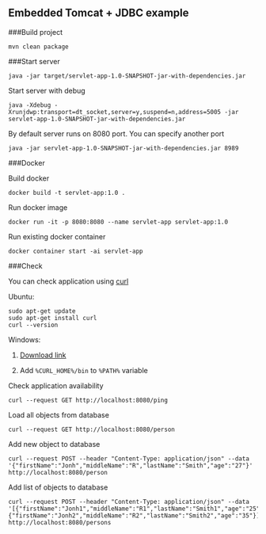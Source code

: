 ## Embedded Tomcat + JDBC example

###Build project

```
mvn clean package
```

###Start server

```
java -jar target/servlet-app-1.0-SNAPSHOT-jar-with-dependencies.jar
```

Start server with debug

```
java -Xdebug -Xrunjdwp:transport=dt_socket,server=y,suspend=n,address=5005 -jar servlet-app-1.0-SNAPSHOT-jar-with-dependencies.jar
```

By default server runs on 8080 port. You can specify another port 

```
java -jar servlet-app-1.0-SNAPSHOT-jar-with-dependencies.jar 8989
```

###Docker

Build docker

```
docker build -t servlet-app:1.0 .
```

Run docker image

```
docker run -it -p 8080:8080 --name servlet-app servlet-app:1.0
```

Run existing docker container

```
docker container start -ai servlet-app
```

###Check

You can check application using [curl](https://curl.haxx.se/)

Ubuntu:
```
sudo apt-get update
sudo apt-get install curl
curl --version
```
Windows:

1. [Download link](https://curl.haxx.se/windows/)
 
2. Add `%CURL_HOME%/bin` to `%PATH%` variable 

Check application availability

```
curl --request GET http://localhost:8080/ping
```

Load all objects from database

```
curl --request GET http://localhost:8080/person
```

Add new object to database

```
curl --request POST --header "Content-Type: application/json" --data '{"firstName":"Jonh","middleName":"R","lastName":"Smith","age":"27"}' http://localhost:8080/person
```

Add list of objects to database

```
curl --request POST --header "Content-Type: application/json" --data '[{"firstName":"Jonh1","middleName":"R1","lastName":"Smith1","age":"25"},{"firstName":"Jonh2","middleName":"R2","lastName":"Smith2","age":"35"}]' http://localhost:8080/persons
```

